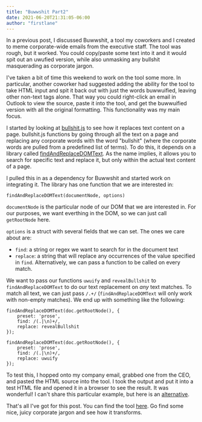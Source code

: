 ```yaml
---
title: "Buwwshit Part2"
date: 2021-06-20T21:31:05-06:00
author: "firstlane"
---
```


In a previous post, I discussed Buwwshit, a tool my coworkers and I created to meme corporate-wide emails from the executive staff. The tool was rough, but it worked. You could copy/paste some text into it and it would spit out an uwufied version, while also unmasking any bullshit masquerading as corporate jargon.

I've taken a bit of time this weekend to work on the tool some more. In particular, another coworker had suggested adding the ability for the tool to take HTML input and spit it back out with just the words buwwuified, leaving other non-text tags alone. That way you could right-click an email in Outlook to view the source, paste it into the tool, and get the buwwuified version with all the original formatting. This functionality was my main focus.

I started by looking at [bullshit.js](https://mourner.github.io/bullshit.js/) to see how it replaces text content on a page. bullshit.js functions by going through all the text on a page and replacing any corporate words with the word "bullshit" (where the corporate words are pulled from a predefined list of terms). To do this, it depends on a library called [findAndReplaceDOMText](https://github.com/padolsey/findAndReplaceDOMText). As the name implies, it allows you to search for specific text and replace it, but only within the actual text content of a page.

I pulled this in as a dependency for Buwwshit and started work on integrating it. The library has one function that we are interested in:

```
findAndReplaceDOMText(documentNode, options)
```

`documentNode` is the particular node of our DOM that we are interested in. For our purposes, we want everthing in the DOM, so we can just call `getRootNode` here.

`options` is a struct with several fields that we can set. The ones we care about are:
* `find`: a string or regex we want to search for in the document text
* `replace`: a string that will replace any occurrences of the value specified in `find`. Alternatively, we can pass a function to be called on every match.

We want to pass our functions `uwuify` and `revealBullshit` to `findAndReplaceDOMText` to do our text replacement on *any* text matches. To match all text, we can just pass `/.+/` (`findAndReplaceDOMText` will only work with non-empty matches). We end up with something like the following:

```
findAndReplaceDOMText(doc.getRootNode(), {
    preset: 'prose',
    find: /(.|\n)+/,
    replace: revealBullshit
});

findAndReplaceDOMText(doc.getRootNode(), {
    preset: 'prose',
    find: /(.|\n)+/,
    replace: uwuify
});
```

To test this, I hopped onto my company email, grabbed one from the CEO, and pasted the HTML source into the tool. I took the output and put it into a test HTML file and opened it in a browser to see the result. It was wonderful! I can't share this particular example, but here is an [alternative](../../static/the&#32(runs&#32away)&#32Facebook&#32Company&#32Is&#32Nyow&#32Meta.html).

That's all I've got for this post. You can find the tool [here](https://firstlane.github.io/buwwshit/). Go find some nice, juicy corporate jargon and see how it transforms.
